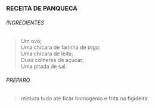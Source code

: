 ### RECEITA DE PANQUECA
###### INGREDIENTES
> Um ovo;<br>
> Uma chicara de farinha de trigo;<br>
> Uma chicara de leite;<br>
> Duas colheres de açucar;<br>
> Uma pitada de sal.<br>
###### PREPARO
> mistura tudo até ficar homogenio e frita na figideira.<br>
